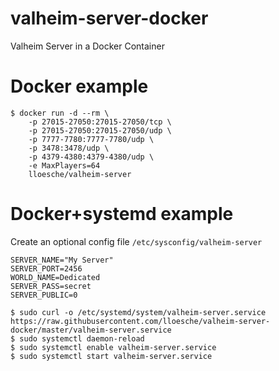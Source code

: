 # valheim-server-docker
Valheim Server in a Docker Container

# Docker example
```
$ docker run -d --rm \
    -p 27015-27050:27015-27050/tcp \
    -p 27015-27050:27015-27050/udp \
    -p 7777-7780:7777-7780/udp \
    -p 3478:3478/udp \
    -p 4379-4380:4379-4380/udp \
    -e MaxPlayers=64
    lloesche/valheim-server
```

# Docker+systemd example
Create an optional config file `/etc/sysconfig/valheim-server`
```
SERVER_NAME="My Server"
SERVER_PORT=2456
WORLD_NAME=Dedicated
SERVER_PASS=secret
SERVER_PUBLIC=0
```

```
$ sudo curl -o /etc/systemd/system/valheim-server.service https://raw.githubusercontent.com/lloesche/valheim-server-docker/master/valheim-server.service
$ sudo systemctl daemon-reload
$ sudo systemctl enable valheim-server.service
$ sudo systemctl start valheim-server.service
```
